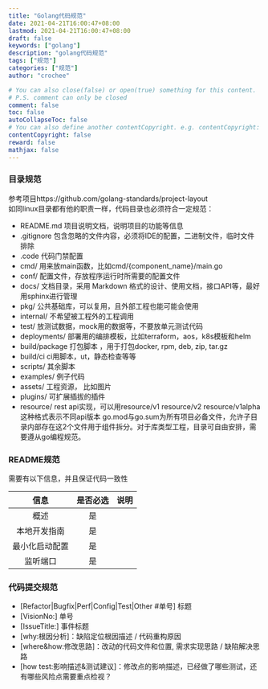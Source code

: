 ```yaml
---
title: "Golang代码规范"
date: 2021-04-21T16:00:47+08:00
lastmod: 2021-04-21T16:00:47+08:00
draft: false
keywords: ["golang"]
description: "golang代码规范"
tags: ["规范"]
categories: ["规范"]
author: "crochee"

# You can also close(false) or open(true) something for this content.
# P.S. comment can only be closed
comment: false
toc: false
autoCollapseToc: false
# You can also define another contentCopyright. e.g. contentCopyright: "This is another copyright."
contentCopyright: false
reward: false
mathjax: false
---
```


<!--more-->
### 目录规范
参考项目https://github.com/golang-standards/project-layout  
如同linux目录都有他的职责一样，代码目录也必须符合一定规范：
-   README.md 项目说明文档，说明项目的功能等信息
-   .gitignore 包含忽略的文件内容，必须将IDE的配置，二进制文件，临时文件排除
-   .code 代码门禁配置
-	cmd/ 用来放main函数，比如cmd/{component_name}/main.go
-	conf/ 配置文件，存放程序运行时所需要的配置文件
-	docs/ 文档目录，采用 Markdown 格式的设计、使用文档，接口API等，最好用sphinx进行管理
-	pkg/ 公共基础库，可以复用，且外部工程也能可能会使用
-	internal/ 不希望被工程外的工程调用
-	test/ 放测试数据，mock用的数据等，不要放单元测试代码
-	deployments/ 部署用的编排模板，比如terraform，aos，k8s模板和helm
-	build/package 打包脚本 ，用于打包docker, rpm, deb, zip, tar.gz
-	build/ci ci用脚本，ut，静态检查等等
-	scripts/ 其余脚本
-	examples/ 例子代码
-	assets/ 工程资源， 比如图片
-	plugins/ 可扩展插拔的插件
-	resource/ rest api实现，可以用resource/v1 resource/v2 resource/v1alpha这种格式表示不同api版本
go.mod与go.sum为所有项目必备文件，允许子目录内部存在这2个文件用于组件拆分。对于库类型工程，目录可自由安排，需要遵从go编程规范。

### README规范
需要有以下信息，并且保证代码一致性

|信息 |是否必选|说明 |
|:---:|:---:|:---:|
|概述|是| |
|本地开发指南|是| |
|最小化启动配置|是| |
|监听端口|是| |
### 代码提交规范
-   [Refactor|Bugfix|Perf|Config|Test|Other #单号] 标题
-   [VisionNo:] 单号
-   [IssueTitle:] 事件标题
-   [why:根因分析]：缺陷定位根因描述 / 代码重构原因
-   [where&how:修改思路]：改动的代码文件和位置, 需求实现思路 / 缺陷解决思路
-   [how test:影响描述&测试建议]：修改点的影响描述，已经做了哪些测试，还有哪些风险点需要重点检视？